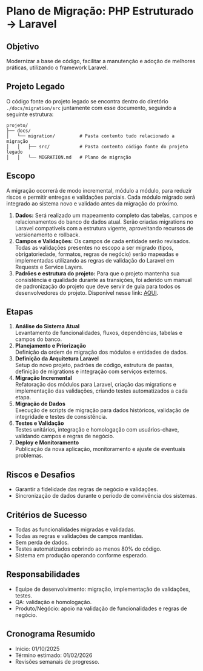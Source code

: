 # Plano de Migração: PHP Estruturado → Laravel

## Objetivo
Modernizar a base de código, facilitar a manutenção e adoção de melhores práticas, utilizando o framework Laravel.

## Projeto Legado
O código fonte do projeto legado se encontra dentro do diretório `./docs/migration/src` juntamente com esse documento, seguindo a seguinte estrutura:

```
projeto/ 
├── docs/      
│   └── migration/         # Pasta contento tudo relacionado a migração
│   │   ├── src/           # Pasta contento código fonte do projeto legado
│   │   └── MIGRATION.md   # Plano de migração
```

## Escopo
A migração ocorrerá de modo incremental, módulo a módulo, para reduzir riscos e permitir entregas e validações parciais. Cada módulo migrado será integrado ao sistema novo e validado antes da migração do próximo.
1. **Dados:** Será realizado um mapeamento completo das tabelas, campos e relacionamentos do banco de dados atual. Serão criadas migrations no Laravel compatíveis com a estrutura vigente, aproveitando recursos de versionamento e rollback.
2. **Campos e Validações:** Os campos de cada entidade serão revisados. Todas as validações presentes no escopo a ser migrado (tipos, obrigatoriedade, formatos, regras de negócio) serão mapeadas e implementadas utilizando as regras de validação do Laravel em Requests e Service Layers.
3. **Padrões e estrutura do projeto:** Para que o projeto mantenha sua consistência e qualidade durante as transições, foi aderido um manual de padronização do projeto que deve servir de guia para todos os desenvolvedores do projeto. Disponível nesse link: [AQUI](../wiki/README.md).

## Etapas
1. **Análise do Sistema Atual**  
   Levantamento de funcionalidades, fluxos, dependências, tabelas e campos do banco.
2. **Planejamento e Priorização**  
   Definição da ordem de migração dos módulos e entidades de dados.
3. **Definição da Arquitetura Laravel**  
   Setup do novo projeto, padrões de código, estrutura de pastas, definição de migrations e integração com serviços externos.
4. **Migração Incremental**  
   Refatoração dos módulos para Laravel, criação das migrations e implementação das validações, criando testes automatizados a cada etapa.
5. **Migração de Dados**  
   Execução de scripts de migração para dados históricos, validação de integridade e testes de consistência.
6. **Testes e Validação**  
   Testes unitários, integração e homologação com usuários-chave, validando campos e regras de negócio.
7. **Deploy e Monitoramento**  
   Publicação da nova aplicação, monitoramento e ajuste de eventuais problemas.

## Riscos e Desafios
- Garantir a fidelidade das regras de negócio e validações.
- Sincronização de dados durante o período de convivência dos sistemas.

## Critérios de Sucesso
- Todas as funcionalidades migradas e validadas.
- Todas as regras e validações de campos mantidas.
- Sem perda de dados.
- Testes automatizados cobrindo ao menos 80% do código.
- Sistema em produção operando conforme esperado.

## Responsabilidades
- Equipe de desenvolvimento: migração, implementação de validações, testes.
- QA: validação e homologação.
- Produto/Negócio: apoio na validação de funcionalidades e regras de negócio.

## Cronograma Resumido
- Início: 01/10/2025
- Término estimado: 01/02/2026
- Revisões semanais de progresso.
